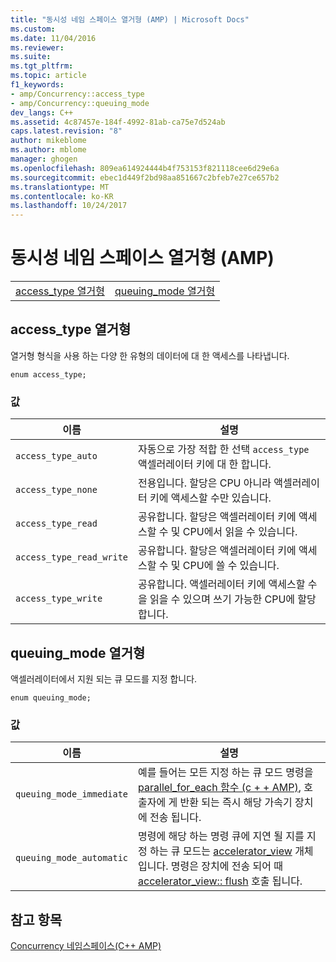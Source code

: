```yaml
---
title: "동시성 네임 스페이스 열거형 (AMP) | Microsoft Docs"
ms.custom: 
ms.date: 11/04/2016
ms.reviewer: 
ms.suite: 
ms.tgt_pltfrm: 
ms.topic: article
f1_keywords:
- amp/Concurrency::access_type
- amp/Concurrency::queuing_mode
dev_langs: C++
ms.assetid: 4c87457e-184f-4992-81ab-ca75e7d524ab
caps.latest.revision: "8"
author: mikeblome
ms.author: mblome
manager: ghogen
ms.openlocfilehash: 809ea614924444b4f753153f821118cee6d29e6a
ms.sourcegitcommit: ebec1d449f2bd98aa851667c2bfeb7e27ce657b2
ms.translationtype: MT
ms.contentlocale: ko-KR
ms.lasthandoff: 10/24/2017
---
```

# <a name="concurrency-namespace-enums-amp"></a>동시성 네임 스페이스 열거형 (AMP)
|||  
|-|-|  
|[access_type 열거형](#access_type)|[queuing_mode 열거형](#queuing_mode)|  
  
##  <a name="access_type"></a>access_type 열거형  
 열거형 형식을 사용 하는 다양 한 유형의 데이터에 대 한 액세스를 나타냅니다.  
  
```  
enum access_type;  
```  
### <a name="values"></a>값  
  
|이름|설명|  
|----------|-----------------|  
|`access_type_auto`|자동으로 가장 적합 한 선택 `access_type` 액셀러레이터 키에 대 한 합니다.|  
|`access_type_none`|전용입니다. 할당은 CPU 아니라 액셀러레이터 키에 액세스할 수만 있습니다.|  
|`access_type_read`|공유합니다. 할당은 액셀러레이터 키에 액세스할 수 및 CPU에서 읽을 수 있습니다.|  
|`access_type_read_write`|공유합니다. 할당은 액셀러레이터 키에 액세스할 수 및 CPU에 쓸 수 있습니다.|  
|`access_type_write`|공유합니다. 액셀러레이터 키에 액세스할 수을 읽을 수 있으며 쓰기 가능한 CPU에 할당 합니다.|  

  
##  <a name="queuing_mode"></a>queuing_mode 열거형  
 액셀러레이터에서 지원 되는 큐 모드를 지정 합니다.  
  
```  
enum queuing_mode;  
``` 
### <a name="values"></a>값  
  
|이름|설명|  
|----------|-----------------|  
|`queuing_mode_immediate`|예를 들어는 모든 지정 하는 큐 모드 명령을 [parallel_for_each 함수 (c + + AMP)](concurrency-namespace-functions-amp.md#parallel_for_each), 호출자에 게 반환 되는 즉시 해당 가속기 장치에 전송 됩니다.|  
|`queuing_mode_automatic`|명령에 해당 하는 명령 큐에 지연 될 지를 지정 하는 큐 모드는 [accelerator_view](accelerator-view-class.md) 개체입니다. 명령은 장치에 전송 되어 때 [accelerator_view:: flush](accelerator-view-class.md#flush) 호출 됩니다.|   
  
## <a name="see-also"></a>참고 항목  
 [Concurrency 네임스페이스(C++ AMP)](concurrency-namespace-cpp-amp.md)
